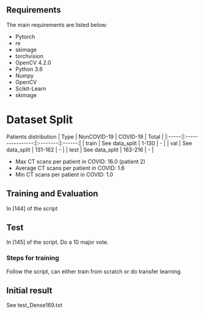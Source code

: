 ## Requirements

The main requirements are listed below:

* Pytorch
* re
* skimage
* torchvision
* OpenCV 4.2.0
* Python 3.6
* Numpy
* OpenCV
* Scikit-Learn
* skimage

<!---
# Dataset Split
See Data-split. Patient distribution in each set will be updated soon.
--->
# Dataset Split
<!---
Images distribution
|  Type | Normal | COVID-19 |  Total |
|:-----:|:------:|:--------:|:------:|
| train |  146   |    182   |   328  |
|  val  |   15   |     58   |    73  |
|  test |   34   |     35   |    69  |
--->
Patients distribution
|  Type |    NonCOVID-19   | COVID-19 |  Total |
|:-----:|:----------------:|:--------:|:------:|
| train |  See data_split  |  1-130   |    -   |
|  val  |  See data_split  | 131-162  |    -   |
|  test |  See data_split  | 163-216  |    -   |



* Max CT scans per patient in COVID: 16.0 (patient 2)
* Average CT scans per patient in COVID: 1.6
* Min CT scans per patient in  COVID: 1.0
<!---
Patients frequency ('ID:number')
* train: 12:18  13:9  14:2  15:12  17:20  18:16  19:12  21:8  23:40  24:22  25:11  34:12
* val: 6:26  16:10  27:22 
* test: 7:4  8:8  10:8  11:3  20:12
--->


## Training and Evaluation
   In [144] of the script

## Test
   In [145] of the script. Do a 10 major vote.

### Steps for training
   Follow the script, can either train from scratch or do transfer learning. 

## Initial result
   See test_Dense169.txt
